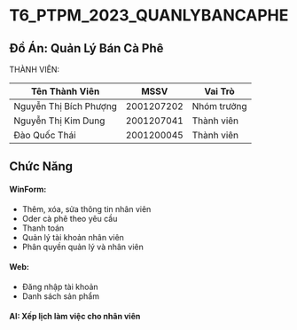 # T6_PTPM_2023_QUANLYBANCAPHE

## Đồ Án: Quản Lý Bán Cà Phê

THÀNH VIÊN: 

| Tên Thành Viên | MSSV | Vai Trò |
| ------ | ------ |---|
| Nguyễn Thị Bích Phượng |2001207202|Nhóm trưởng|
| Nguyễn Thị Kim Dung|2001207041 |Thành viên|
| Đào Quốc Thái | 2001200045 |Thành viên|

## Chức Năng

#### WinForm: 
- Thêm, xóa, sửa thông tin nhân viên
- Oder cà phê theo yêu cầu 
- Thanh toán 
- Quản lý tài khoản nhân viên
- Phân quyền quản lý và nhân viên
#### Web:
- Đăng nhập tài khoản
- Danh sách sản phẩm
#### AI: Xếp lịch làm việc cho nhân viên
